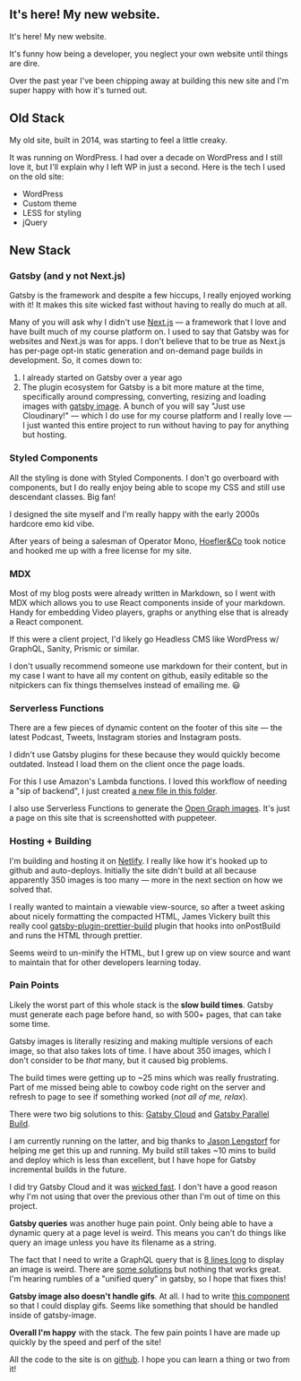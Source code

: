 ## It's here! My new website.


It's here! My new website.

It's funny how being a developer, you neglect your own website until things are dire.

Over the past year I've been chipping away at building this new site and I'm super happy with how it's turned out.

## Old Stack

My old site, built in 2014, was starting to feel a little creaky.

It was running on WordPress. I had over a decade on WordPress and I still love it, but I'll explain why I left WP in just a second. Here is the tech I used on the old site:

* WordPress
* Custom theme
* LESS for styling
* jQuery

## New Stack

### Gatsby (and y not Next.js)

Gatsby is the framework and despite a few hiccups, I really enjoyed working with it! It makes this site wicked fast without having to really do much at all.

Many of you will ask why I didn't use [Next.js](https://nextjs.org/) — a framework that I love and have built much of my course platform on. I used to say that Gatsby was for websites and Next.js was for apps. I don't believe that to be true as Next.js has per-page opt-in static generation and on-demand page builds in development. So, it comes down to:

1. I already started on Gatsby over a year ago
2. The plugin ecosystem for Gatsby is a bit more mature at the time, specifically around compressing, converting, resizing and loading images with [gatsby image](https://www.gatsbyjs.org/packages/gatsby-image/). A bunch of you will say "Just use Cloudinary!" — which I do use for my course platform and I really love — I just wanted this entire project to run without having to pay for anything but hosting.

### Styled Components

All the styling is done with Styled Components. I don't go overboard with components, but I do really enjoy being able to scope my CSS and still use descendant classes. Big fan!

I designed the site myself and I'm really happy with the early 2000s hardcore emo kid vibe.

After years of being a salesman of Operator Mono, [Hoefler&Co](https://www.typography.com/) took notice and hooked me up with a free license for my site.

### MDX

Most of my blog posts were already written in Markdown, so I went with MDX which allows you to use React components inside of your markdown. Handy for embedding Video players, graphs or anything else that is already a React component.

If this were a client project, I'd likely go Headless CMS like WordPress w/ GraphQL, Sanity, Prismic or similar.

I don't usually recommend someone use markdown for their content, but in my case I want to have all my content on github, easily editable so the nitpickers can fix things themselves instead of emailing me. 😃

### Serverless Functions

There are a few pieces of dynamic content on the footer of this site — the latest Podcast, Tweets, Instagram stories and Instagram posts.

I didn't use Gatsby plugins for these because they would quickly become outdated. Instead I load them on the client once the page loads.

For this I use Amazon's Lambda functions. I loved this workflow of needing a "sip of backend", I just created [a new file in this folder](https://github.com/wesbos/wesbos/tree/master/functions).

I also use Serverless Functions to generate the [Open Graph images](https://github.com/wesbos/wesbos/blob/master/functions/ogimage/ogimage.js). It's just a page on this site that is screenshotted with puppeteer.

### Hosting + Building

I'm building and hosting it on [Netlify](https://www.netlify.com). I really like how it's hooked up to github and auto-deploys. Initially the site didn't build at all because apparently 350 images is too many — more in the next section on how we solved that.

I really wanted to maintain a viewable view-source, so after a tweet asking about nicely formatting the compacted HTML, James Vickery built this really cool [gatsby-plugin-prettier-build](https://github.com/jmsv/gatsby-plugin-prettier-build/) plugin that hooks into onPostBuild and runs the HTML through prettier.

Seems weird to un-minify the HTML, but I grew up on view source and want to maintain that for other developers learning today.

### Pain Points

Likely the worst part of this whole stack is the **slow build times**. Gatsby must generate each page before hand, so with 500+ pages, that can take some time.

Gatsby images is literally resizing and making multiple versions of each image, so that also takes lots of time. I have about 350 images, which I don't consider to be _that_ many, but it caused big problems.

The build times were getting up to ~25 mins which was really frustrating. Part of me missed being able to cowboy code right on the server and refresh to page to see if something worked (_not all of me, relax_).

There were two big solutions to this: [Gatsby Cloud](https://www.gatsbyjs.com/cloud/) and [Gatsby Parallel Build](https://www.netlify.com/blog/2020/02/25/gatsby-build-speed-improvements-with-parallel-image-processing/).

I am currently running on the latter, and big thanks to [Jason Lengstorf](https://twitter.com/jlengstorf) for helping me get this up and running. My build still takes ~10 mins to build and deploy which is less than excellent, but I have hope for Gatsby incremental builds in the future.

I did try Gatsby Cloud and it was [wicked fast](https://twitter.com/wesbos/status/1237793770739023873). I don't have a good reason why I'm not using that over the previous other than I'm out of time on this project.

**Gatsby queries** was another huge pain point. Only being able to have a dynamic query at a page level is weird. This means you can't do things like query an image unless you have its filename as a string.

The fact that I need to write a GraphQL query that is [8 lines long](https://github.com/wesbos/wesbos/blob/master/src/pages/about.js#L136-L143) to display an image is weird. There are [some solutions](https://spectrum.chat/gatsby-js/general/using-variables-in-a-staticquery~abee4d1d-6bc4-4202-afb2-38326d91bd05) but nothing that works great. I'm hearing rumbles of a "unified query" in gatsby, so I hope that fixes this!

**Gatsby image also doesn't handle gifs**. At all. I had to write [this component](https://github.com/wesbos/wesbos/blob/master/src/components/Img.js) so that I could display gifs. Seems like something that should be handled inside of gatsby-image.

**Overall I'm happy** with the stack. The few pain points I have are made up quickly by the speed and perf of the site!

All the code to the site is on [github](https://github.com/wesbos/wesbos). I hope you can learn a thing or two from it!
